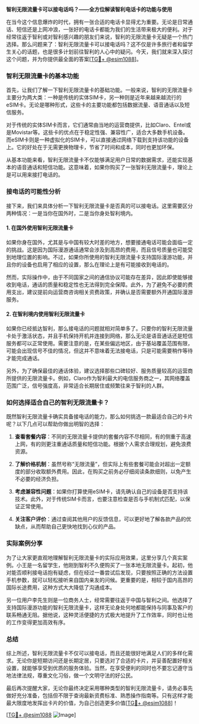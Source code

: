 **智利无限流量卡可以接电话吗？——全方位解读智利电话卡的功能与使用**

在当今这个信息爆炸的时代，拥有一张合适的电话卡显得尤为重要。无论是日常通话、短信还是上网冲浪，一张好的电话卡都能为我们的生活带来极大的便利。对于经常往返于智利或对智利感兴趣的朋友们来说，智利的无限流量卡无疑是一个热门选择。那么问题来了：智利无限流量卡可以接电话吗？这不仅是许多旅行者和留学生关心的话题，也是很多计划前往智利的人心中的疑问。今天，我们就来深入探讨这个问题，并为你提供最全面的答案[[TG💪+ @esim1088](https://t.me/s/esim1088)]。

### 智利无限流量卡的基本功能

首先，让我们了解一下智利无限流量卡的基础功能。一般来说，智利的无限流量卡主要分为两大类：一种是传统的实体SIM卡，另一种则是近年来越来越流行的eSIM卡。无论是哪种形式，这些卡的主要功能都包括数据流量、语音通话以及短信服务。

对于传统的实体SIM卡而言，它们通常由当地的运营商提供，比如Claro、Entel或是Movistar等。这些卡的优点在于稳定性强、兼容性广，适合大多数手机设备。而eSIM卡则是一种虚拟化的SIM卡，可以直接通过网络下载到支持该功能的设备上。它的好处在于无需更换物理卡，节省了时间和成本，同时也更加环保。

从基本功能来看，智利无限流量卡不仅能够满足用户日常的数据需求，还能实现基本的语音通话和短信功能。这意味着，如果你购买了一张智利无限流量卡，理论上是可以用来接打电话的。

### 接电话的可能性分析

接下来，我们来具体分析一下智利无限流量卡是否真的可以接电话。这里需要区分两种情况：一是当你在国外时，二是当你身处智利境内。

#### 1. 在国外使用智利无限流量卡

如果你身在国外，尤其是与中国有较大时差的地方，想要接通电话可能会面临一定的挑战。这是因为国际漫游通话通常会涉及到高昂的费用，而且信号质量也可能受到地理位置的影响。不过，如果你所使用的智利无限流量卡支持国际漫游功能，并且你的设备也启用了相应的设置，那么在理论上是有可能接收到电话的。

然而，实际操作中，由于不同国家之间的通信协议可能存在差异，因此即使能够接收到电话，通话的质量和稳定性也无法得到完全保障。此外，为了避免不必要的费用支出，建议提前向运营商咨询相关资费政策，并确认是否需要额外开通国际漫游服务。

#### 2. 在智利境内使用智利无限流量卡

如果你已经抵达智利，那么接电话的问题就相对简单多了。只要你的智利无限流量卡处于激活状态，并且手机保持开机并连接到网络，那么无论是语音通话还是短信服务都可以正常使用。需要注意的是，在某些偏远地区，由于基站覆盖范围有限，可能会出现信号不佳的情况，但这并不意味着无法接电话，只是可能需要稍作等待才能完成通话。

另外，为了确保最佳的通话体验，建议选择那些口碑较好、服务质量较高的运营商所提供的无限流量卡。例如，Claro作为智利最大的电信服务商之一，其网络覆盖范围广泛，信号强度高，非常适合长期居住或频繁往来于智利的人群。

### 如何选择适合自己的智利无限流量卡？

既然智利无限流量卡确实具备接电话的能力，那么如何挑选一款最适合自己的卡片呢？以下几点可以帮助你做出明智的选择：

1. **查看套餐内容**：不同的无限流量卡提供的套餐内容不尽相同，有的侧重于高速上网，有的则更注重通话质量和短信功能。根据个人需求合理规划，避免浪费资源。
   
2. **了解价格机制**：虽然号称“无限流量”，但实际上有些套餐可能会对超出一定额度的部分收取额外费用。因此，在购买之前务必仔细阅读条款细则，以免产生不必要的经济负担。

3. **考虑兼容性问题**：如果你打算使用eSIM卡，请先确认自己的设备是否支持该技术。此外，对于传统SIM卡而言，也要注意检查是否与手机制式匹配，以保证正常使用。

4. **关注客户评价**：通过查阅其他用户的反馈信息，可以更好地了解各款产品的优缺点，从而帮助自己更快地找到心仪的产品。

### 实际案例分享

为了让大家更直观地理解智利无限流量卡的实际应用效果，这里分享几个真实案例。小王是一名留学生，他刚到智利不久便购买了一张本地无限流量卡。起初，他对能否顺利接电话抱有疑虑，但在经过一番尝试后发现，只要按照正确的方法设置手机参数，就可以轻松接听来自国内亲友的问候。更重要的是，相较于国内高昂的国际长途费用，这种方式大大降低了沟通成本。

另一位用户李先生则是一位商务人士，经常需要往返于中国与智利之间。他选择了支持国际漫游功能的智利无限流量卡，这样无论身处何地都能保持与同事及客户的联系畅通无阻。据他说，这种灵活便捷的方式极大地提升了工作效率，同时也让他的工作变得更加高效有序。

### 总结

综上所述，智利无限流量卡不仅可以接电话，而且还能很好地满足人们的多样化需求。无论你是短期访问还是长期定居，只要选对了合适的卡片，并妥善配置好相关设置，就能够享受到优质的服务体验。当然，在享受便利的同时也不要忘记遵守当地法律法规，尊重文化习俗，做一个文明守法的好公民。

最后再次提醒大家，无论你最终决定采用哪种类型的智利无限流量卡，请务必事先做好充分准备，包括但不限于查询最新资费标准、熟悉操作指南等。只有这样才能最大限度地发挥出卡片的价值，为自己创造更多价值[[TG💪+ @esim1088](https://t.me/s/esim1088)]！

[[TG💪+ @esim1088](https://t.me/s/esim1088) ![Image](https://i.postimg.cc/4NQfJmqS/Snipaste-2025-05-13-00-14-12.png)]